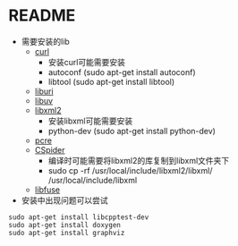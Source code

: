 # README

* 需要安装的lib
  * [curl](https://github.com/bagder/curl)
     - 安装curl可能需要安装
     - autoconf (sudo apt-get install autoconf)
     - libtool (sudo apt-get install libtool)
  * [liburi](https://github.com/mitghi/liburi)
  * [libuv](https://github.com/libuv/libuv)
  * [libxml2](http://xmlsoft.org/index.html)
     - 安装libxml可能需要安装
     - python-dev (sudo apt-get install python-dev)
  * [pcre](http://www.pcre.org)
  * [CSpider](https://github.com/xonce/CSpider)
     * 编译时可能需要将libxml2的库复制到libxml文件夹下
     * sudo cp -rf /usr/local/include/libxml2/libxml/ /usr/local/include/libxml
  * [libfuse](https://github.com/libfuse/libfuse)
* 安装中出现问题可以尝试

```
sudo apt-get install libcpptest-dev
sudo apt-get install doxygen
sudo apt-get install graphviz
```
